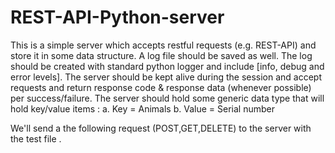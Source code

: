 # REST-API-Python-server

This is a simple server which accepts restful requests (e.g. REST-API) and store it in some data structure. A log file should be saved as well. The log should be created with standard python logger and include [info, debug and error levels].
The server should be kept alive during the session and accept requests and return response code & response data (whenever possible) per success/failure.
The server should hold some generic data type that will hold key/value items : 
  a.	Key = Animals 
  b.	Value = Serial number


We'll send a the following request (POST,GET,DELETE) to the server with the test file .

